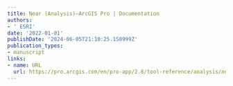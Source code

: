 ```yaml
---
title: Near (Analysis)—ArcGIS Pro | Documentation
authors:
- ' ESRI'
date: '2022-01-01'
publishDate: '2024-06-05T21:10:25.150999Z'
publication_types:
- manuscript
links:
- name: URL
  url: https://pro.arcgis.com/en/pro-app/2.8/tool-reference/analysis/near.htm
---
```

